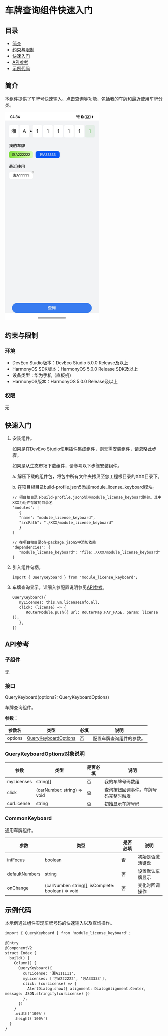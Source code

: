 # 车牌查询组件快速入门

## 目录

- [简介](#简介)
- [约束与限制](#约束与限制)
- [快速入门](#快速入门)
- [API参考](#API参考)
- [示例代码](#示例代码)

## 简介

本组件提供了车牌号快速输入、点击查询等功能，包括我的车牌和最近使用车牌分类。

<img src="./screenshots/pic_license.jpeg" alt="车牌" width="300">


## 约束与限制

### 环境

* DevEco Studio版本：DevEco Studio 5.0.0 Release及以上
* HarmonyOS SDK版本：HarmonyOS 5.0.0 Release SDK及以上
* 设备类型：华为手机（直板机）
* HarmonyOS版本：HarmonyOS 5.0.0 Release及以上

### 权限

无

## 快速入门

1. 安装组件。

   如果是在DevEvo Studio使用插件集成组件，则无需安装组件，请忽略此步骤。

   如果是从生态市场下载组件，请参考以下步骤安装组件。

   a. 解压下载的组件包，将包中所有文件夹拷贝至您工程根目录的XXX目录下。

   b. 在项目根目录build-profile.json5添加module_license_keyboard模块。

   ```
   // 项目根目录下build-profile.json5填写module_license_keyboard路径。其中XXX为组件存放的目录名
   "modules": [
      {
      "name": "module_license_keyboard",
      "srcPath": "./XXX/module_license_keyboard"
      }
   ]
   ```

   ```
   // 在项目根目录oh-package.json5中添加依赖
   "dependencies": {
      "module_license_keyboard": "file:./XXX/module_license_keyboard"
   }
   ```

2. 引入组件句柄。

   ```
   import { QueryKeyboard } from 'module_license_keyboard';
   ```

3. 车牌查询显示。详细入参配置说明参见[API参考](#API参考)。

   ```
   QueryKeyboard({
      myLicenses: this.vm.licenseInfo.all,
      click: (license) => {
         RouterModule.push({ url: RouterMap.PAY_PAGE, param: license });
      },
   })
   ```

## API参考

### 子组件

无

### 接口

QueryKeyboard(options?: QueryKeyboardOptions)

车牌查询组件。

**参数：**

| 参数名     | 类型                                                | 必填 | 说明           |
|---------|---------------------------------------------------|----|--------------|
| options | [QueryKeyboardOptions](#QueryKeyboardOptions对象说明) | 否  | 配置车牌查询组件的参数。 |

### QueryKeyboardOptions对象说明

| 参数         | 类型                          | 是否必填 | 说明                 |
|------------|-----------------------------|------|--------------------|
| myLicenses | string[]                    | 否    | 我的车牌号码数组           |
| click      | (carNumber: string) => void | 否    | 查询按钮回调事件。车牌号码完整时触发 |
| curLicense | string                      | 否    | 初始显示车牌号码           |


### CommonKeyboard

通用车牌组件。

| 参数             | 类型                                                 | 是否必填 | 说明       |
|----------------|----------------------------------------------------|------|----------|
| intFocus       | boolean                                            | 否    | 初始是否激活键盘 |
| defaultNumbers | string                                             | 否    | 设置默认车牌显示 |
| onChange       | (carNumber: string[], isComplete: boolean) => void | 否    | 变化时回调操作  |


## 示例代码

本示例通过组件实现车牌号码的快速输入以及查询操作。

```
import { QueryKeyboard } from 'module_license_keyboard';

@Entry
@ComponentV2
struct Index {
  build() {
    Column() {
      QueryKeyboard({
        curLicense: '湘A111111',
        myLicenses: ['京A222222', '苏A33333'],
        click: (curLicense) => {
          AlertDialog.show({ alignment: DialogAlignment.Center, message: JSON.stringify(curLicense) })
        },
      })
    }
    .width('100%')
    .height('100%')
  }
}
```
